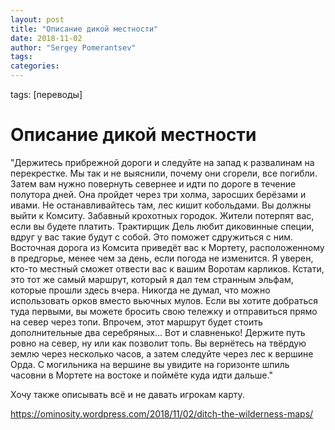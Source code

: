 ```yaml
---
layout: post
title: "Описание дикой местности"
date: 2018-11-02
author: "Sergey Pomerantsev"
tags:
categories:
---
```

tags: [переводы]

# Описание дикой местности

"Держитесь прибрежной дороги и следуйте на запад к развалинам на перекрестке. Мы так и не выяснили, почему они сгорели, все погибли. Затем вам нужно повернуть севернее и идти по дороге в течение полутора дней. Она пройдет через три холма, заросших берёзами и ивами. Не останавливайтесь там, лес кишит кобольдами. Вы должны выйти к Комситу. Забавный крохотных городок. Жители потерпят вас, если вы будете платить. Трактирщик Дель любит диковинные специи, вдруг у вас такие будут с собой. Это поможет сдружиться с ним. Восточная дорога из Комсита приведёт вас к Мортету, расположенному в предгорье, менее чем за день, если погода не изменится. Я уверен, кто-то местный сможет отвести вас к вашим Воротам карликов. Кстати, это тот же самый маршрут, который я дал тем странным эльфам, которые прошли здесь вчера. Никогда не думал, что можно использовать орков вместо вьючных мулов. Если вы хотите добраться туда первыми, вы можете бросить свою тележку и отправиться прямо на север через топи. Впрочем, этот маршрут будет стоить дополнительные два серебряных… Вот и славненько! Держите путь ровно на север, ну или как позволит топь. Вы вернётесь на твёрдую землю через несколько часов, а затем следуйте через лес к вершине Орда. С могильника на вершине вы увидите на горизонте шпиль часовни в Мортете на востоке и поймёте куда идти дальше."

Хочу также описывать всё и не давать игрокам карту.

https://ominosity.wordpress.com/2018/11/02/ditch-the-wilderness-maps/

